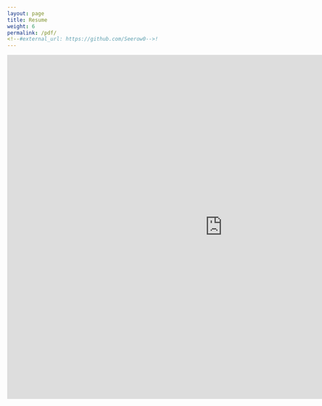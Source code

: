 ```yaml
---
layout: page
title: Resume
weight: 6
permalink: /pdf/
<!--#external_url: https://github.com/Seerow0-->!
---
```


<iframe src="https://github.com/Seerow0/testing/blob/ec65359af950f8efbdf0a33bc80ae21d5cef5dd8/pdf/sample-resume.pdf" style="width:1000px; height:800px;" frameborder="0" allowfullscreen></iframe>

<!--<iframe src="/pdf/sample-resume.pdf" style="width:1000px; height:800px;" frameborder="0" allowfullscreen></iframe>

